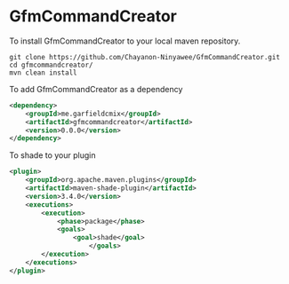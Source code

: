 # GfmCommandCreator
To install GfmCommandCreator to your local maven repository.
```
git clone https://github.com/Chayanon-Ninyawee/GfmCommandCreator.git
cd gfmcommandcreator/
mvn clean install
```

To add GfmCommandCreator as a dependency
```xml
<dependency>
	<groupId>me.garfieldcmix</groupId>
	<artifactId>gfmcommandcreator</artifactId>
	<version>0.0.0</version>
</dependency>
```

To shade to your plugin
```xml
<plugin>
	<groupId>org.apache.maven.plugins</groupId>
	<artifactId>maven-shade-plugin</artifactId>
	<version>3.4.0</version>
	<executions>
		<execution>
			<phase>package</phase>
			<goals>
				<goal>shade</goal>
            		</goals>
		</execution>
	</executions>
</plugin>   
```

